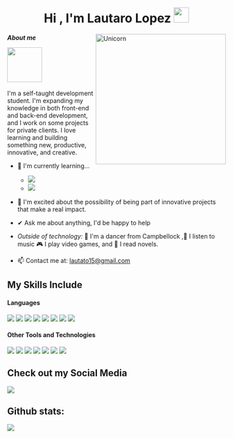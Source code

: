 <h1 align="center"><b>Hi , I'm Lautaro Lopez </b><img src="https://media.giphy.com/media/hvRJCLFzcasrR4ia7z/giphy.gif" width="35"></h1>
<!--  -->
<img align="right" width=300px alt="Unicorn" src="https://media2.giphy.com/media/v1.Y2lkPTc5MGI3NjExaGJtb3dlOG5xMmNrb3g5OGsybzN4cGdpaDB0aTYyb2p6ZmlhOXA0cyZlcD12MV9pbnRlcm5hbF9naWZfYnlfaWQmY3Q9cw/iJsjsm6dhNPiQBvztq/giphy.webp" />

***About me***

<img  src="https://media2.giphy.com/media/v1.Y2lkPTc5MGI3NjExaGJtb3dlOG5xMmNrb3g5OGsybzN4cGdpaDB0aTYyb2p6ZmlhOXA0cyZlcD12MV9pbnRlcm5hbF9naWZfYnlfaWQmY3Q9cw/iJsjsm6dhNPiQBvztq/giphy.webp" width="80px">&nbsp;

I'm a self-taught development student. I'm expanding my knowledge in both front-end and back-end development, and I work  on some projects for private clients. I love learning and building something new, productive, innovative, and creative.

- 🌱 I'm currently learning...
  -   <img src="https://img.shields.io/badge/typescript-%23007ACC.svg?style=for-the-badge&logo=typescript&logoColor=white">
  -  <img src="https://img.shields.io/badge/strapi-%232E7EEA.svg?style=for-the-badge&logo=strapi&logoColor=white">

- 🚀 I'm excited about the possibility of being part of innovative projects that make a real impact.
- ✔ Ask me about anything, I'd be happy to help
- *Outside of technology:* 💜 I'm a dancer from Campbellock ,🎵 I listen to music 🎮 I play video games, and 📖 I read novels.
- 📫 Contact me at: lautato15@gmail.com


## My Skills Include

<h4> Languages </h4>
<span> 
  <img src="https://img.shields.io/badge/HTML5-E34F26?style=for-the-badge&logo=html5&logoColor=white">
  <img src="https://img.shields.io/badge/CSS3-1572B6?style=for-the-badge&logo=css3&logoColor=white">
  <img src="https://img.shields.io/badge/JavaScript-F7DF1E?style=for-the-badge&logo=javascript&logoColor=black">
  <img src="https://img.shields.io/badge/node.js-6DA55F?style=for-the-badge&logo=node.js&logoColor=white">
  <img src="https://img.shields.io/badge/redux-%23593d88.svg?style=for-the-badge&logo=redux&logoColor=white">
  <img src="https://img.shields.io/badge/vite-%23646CFF.svg?style=for-the-badge&logo=vite&logoColor=white">
  <img src="https://img.shields.io/badge/tailwindcss-%2338B2AC.svg?style=for-the-badge&logo=tailwind-css&logoColor=white">
   <img src="https://img.shields.io/badge/vercel-%23000000.svg?style=for-the-badge&logo=vercel&logoColor=white">

 


</span>


<h4> Other Tools and Technologies </h4>
<span>
  <img src="https://img.shields.io/badge/Supabase-3ECF8E?style=for-the-badge&logo=supabase&logoColor=white">
  <img src="https://img.shields.io/badge/Git-F05032?style=for-the-badge&logo=git&logoColor=white">
  <img src="https://img.shields.io/badge/firebase-a08021?style=for-the-badge&logo=firebase&logoColor=ffcd34">
  <img src="https://img.shields.io/badge/MySQL-00000F?style=for-the-badge&logo=mysql&logoColor=white">
  <img src="https://img.shields.io/badge/MongoDB-%234ea94b.svg?style=for-the-badge&logo=mongodb&logoColor=white">
  <img src="https://img.shields.io/badge/Sequelize-52B0E7?style=for-the-badge&logo=Sequelize&logoColor=white">
  <img src="https://img.shields.io/badge/Notion-%23000000.svg?style=for-the-badge&logo=notion&logoColor=white">





</span>

## Check out my Social Media

<a href= "https://www.instagram.com/lautato15/?hl=es">
    <img src="https://img.shields.io/badge/Instagram-%23E4405F.svg?style=for-the-badge&logo=Instagram&logoColor=white">
</a>


<h2>Github stats:</h2> 


[![](https://github-readme-streak-stats.herokuapp.com/?user=lautato15&theme=material-palenight)](https://github.com/lautato15)
</div>
